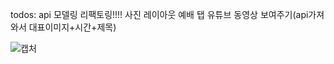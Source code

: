 todos: 
api 모델링
리팩토링!!!!
사진 레이아웃 
예배 탭 유튜브 동영상 보여주기(api가져와서 대표이미지+시간+제목)



![캡처](https://user-images.githubusercontent.com/56612792/141109421-13927635-d88d-4754-b4f1-1b0b58ae1d5f.PNG)
